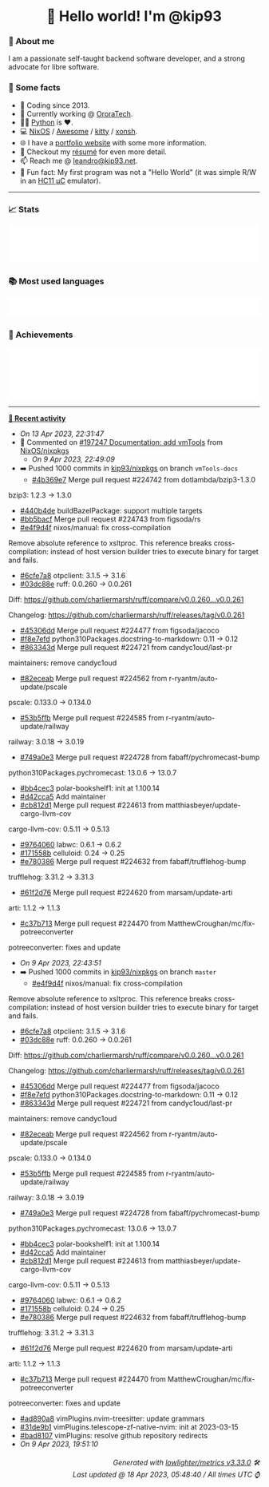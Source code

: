 <!-- README template, populated using this action:
     https://github.com/kip93/kip93/blob/main/.github/workflows/readme.yml. -->

<h1 align="center">👋 Hello world! I'm @kip93</h1> <!-- LOGIN => username -->

### 👤 About me

I am a passionate self-taught backend software developer, and a strong advocate for libre software.


### 💬 Some facts

* 📅 Coding since 2013.
* 💼 Currently working @ [OroraTech](https://ororatech.com/).
* 👨‍💻 [Python](https://github.com/search?q=user%3Akip93&l=python) is ❤️. <!-- LOGIN => username -->
* 💻 [NixOS](https://github.com/NixOS/) /
     [Awesome](https://github.com/awesomeWM/) /
     [kitty](https://github.com/kovidgoyal/kitty/) /
     [xonsh](https://github.com/xonsh/).
* 🌐 I have a [portfolio website](https://kip93.net/) with some more information.
* 📝 Checkout my [résumé](https://kip93.net/resume/) for even more detail.
* 📫 Reach me @ [leandro@kip93.net](mailto:leandro@kip93.net).
* 🎲 Fun fact: My first program was not a "Hello World" (it was simple R/W in an [HC11 µC](https://en.wikipedia.org/wiki/68HC11) emulator).


-----------------------------------------------------------------------------------------------------------------------


### 📈 Stats

![](./stats.svg)


### 📚 Most used languages <!-- by percentage, in decreasing order -->

![](./languages.svg)


### 🏅 Achievements

![](./achievements.svg)


-----------------------------------------------------------------------------------------------------------------------


**[📰 Recent activity](https://github.com/kip93)**
  * *On 13 Apr 2023, 22:31:47*
* 💬 Commented on [#197247 Documentation: add vmTools](https://github.com/NixOS/nixpkgs/issues/197247) from [NixOS/nixpkgs](https://github.com/NixOS/nixpkgs)
  * *On 9 Apr 2023, 22:49:09*
* ➡️ Pushed 1000 commits in [kip93/nixpkgs](https://github.com/kip93/nixpkgs) on branch `vmTools-docs`
  * [#4b369e7](https://github.com/kip93/nixpkgs/commit/4b369e7) Merge pull request #224742 from dotlambda/bzip3-1.3.0

bzip3: 1.2.3 -&gt; 1.3.0
  * [#440b4de](https://github.com/kip93/nixpkgs/commit/440b4de) buildBazelPackage: support multiple targets
  * [#bb5bacf](https://github.com/kip93/nixpkgs/commit/bb5bacf) Merge pull request #224743 from figsoda/rs
  * [#e4f9d4f](https://github.com/kip93/nixpkgs/commit/e4f9d4f) nixos/manual: fix cross-compilation

Remove absolute reference to xsltproc. This reference breaks cross-compilation: instead of host version builder tries to execute binary for target and fails.
  * [#6cfe7a8](https://github.com/kip93/nixpkgs/commit/6cfe7a8) otpclient: 3.1.5 -&gt; 3.1.6
  * [#03dc88e](https://github.com/kip93/nixpkgs/commit/03dc88e) ruff: 0.0.260 -&gt; 0.0.261

Diff: https://github.com/charliermarsh/ruff/compare/v0.0.260...v0.0.261

Changelog: https://github.com/charliermarsh/ruff/releases/tag/v0.0.261
  * [#45306dd](https://github.com/kip93/nixpkgs/commit/45306dd) Merge pull request #224477 from figsoda/jacoco
  * [#f8e7efd](https://github.com/kip93/nixpkgs/commit/f8e7efd) python310Packages.docstring-to-markdown: 0.11 -&gt; 0.12
  * [#863343d](https://github.com/kip93/nixpkgs/commit/863343d) Merge pull request #224721 from candyc1oud/last-pr

maintainers: remove candyc1oud
  * [#82eceab](https://github.com/kip93/nixpkgs/commit/82eceab) Merge pull request #224562 from r-ryantm/auto-update/pscale

pscale: 0.133.0 -&gt; 0.134.0
  * [#53b5ffb](https://github.com/kip93/nixpkgs/commit/53b5ffb) Merge pull request #224585 from r-ryantm/auto-update/railway

railway: 3.0.18 -&gt; 3.0.19
  * [#749a0e3](https://github.com/kip93/nixpkgs/commit/749a0e3) Merge pull request #224728 from fabaff/pychromecast-bump

python310Packages.pychromecast: 13.0.6 -&gt; 13.0.7
  * [#bb4cec3](https://github.com/kip93/nixpkgs/commit/bb4cec3) polar-bookshelf1: init at 1.100.14
  * [#d42cca5](https://github.com/kip93/nixpkgs/commit/d42cca5) Add maintainer
  * [#cb812d1](https://github.com/kip93/nixpkgs/commit/cb812d1) Merge pull request #224613 from matthiasbeyer/update-cargo-llvm-cov

cargo-llvm-cov: 0.5.11 -&gt; 0.5.13
  * [#9764060](https://github.com/kip93/nixpkgs/commit/9764060) labwc: 0.6.1 -&gt; 0.6.2
  * [#171558b](https://github.com/kip93/nixpkgs/commit/171558b) celluloid: 0.24 -&gt; 0.25
  * [#e780386](https://github.com/kip93/nixpkgs/commit/e780386) Merge pull request #224632 from fabaff/trufflehog-bump

trufflehog: 3.31.2 -&gt; 3.31.3
  * [#61f2d76](https://github.com/kip93/nixpkgs/commit/61f2d76) Merge pull request #224620 from marsam/update-arti

arti: 1.1.2 -&gt; 1.1.3
  * [#c37b713](https://github.com/kip93/nixpkgs/commit/c37b713) Merge pull request #224470 from MatthewCroughan/mc/fix-potreeconverter

potreeconverter: fixes and update
  * *On 9 Apr 2023, 22:43:51*
* ➡️ Pushed 1000 commits in [kip93/nixpkgs](https://github.com/kip93/nixpkgs) on branch `master`
  * [#e4f9d4f](https://github.com/kip93/nixpkgs/commit/e4f9d4f) nixos/manual: fix cross-compilation

Remove absolute reference to xsltproc. This reference breaks cross-compilation: instead of host version builder tries to execute binary for target and fails.
  * [#6cfe7a8](https://github.com/kip93/nixpkgs/commit/6cfe7a8) otpclient: 3.1.5 -&gt; 3.1.6
  * [#03dc88e](https://github.com/kip93/nixpkgs/commit/03dc88e) ruff: 0.0.260 -&gt; 0.0.261

Diff: https://github.com/charliermarsh/ruff/compare/v0.0.260...v0.0.261

Changelog: https://github.com/charliermarsh/ruff/releases/tag/v0.0.261
  * [#45306dd](https://github.com/kip93/nixpkgs/commit/45306dd) Merge pull request #224477 from figsoda/jacoco
  * [#f8e7efd](https://github.com/kip93/nixpkgs/commit/f8e7efd) python310Packages.docstring-to-markdown: 0.11 -&gt; 0.12
  * [#863343d](https://github.com/kip93/nixpkgs/commit/863343d) Merge pull request #224721 from candyc1oud/last-pr

maintainers: remove candyc1oud
  * [#82eceab](https://github.com/kip93/nixpkgs/commit/82eceab) Merge pull request #224562 from r-ryantm/auto-update/pscale

pscale: 0.133.0 -&gt; 0.134.0
  * [#53b5ffb](https://github.com/kip93/nixpkgs/commit/53b5ffb) Merge pull request #224585 from r-ryantm/auto-update/railway

railway: 3.0.18 -&gt; 3.0.19
  * [#749a0e3](https://github.com/kip93/nixpkgs/commit/749a0e3) Merge pull request #224728 from fabaff/pychromecast-bump

python310Packages.pychromecast: 13.0.6 -&gt; 13.0.7
  * [#bb4cec3](https://github.com/kip93/nixpkgs/commit/bb4cec3) polar-bookshelf1: init at 1.100.14
  * [#d42cca5](https://github.com/kip93/nixpkgs/commit/d42cca5) Add maintainer
  * [#cb812d1](https://github.com/kip93/nixpkgs/commit/cb812d1) Merge pull request #224613 from matthiasbeyer/update-cargo-llvm-cov

cargo-llvm-cov: 0.5.11 -&gt; 0.5.13
  * [#9764060](https://github.com/kip93/nixpkgs/commit/9764060) labwc: 0.6.1 -&gt; 0.6.2
  * [#171558b](https://github.com/kip93/nixpkgs/commit/171558b) celluloid: 0.24 -&gt; 0.25
  * [#e780386](https://github.com/kip93/nixpkgs/commit/e780386) Merge pull request #224632 from fabaff/trufflehog-bump

trufflehog: 3.31.2 -&gt; 3.31.3
  * [#61f2d76](https://github.com/kip93/nixpkgs/commit/61f2d76) Merge pull request #224620 from marsam/update-arti

arti: 1.1.2 -&gt; 1.1.3
  * [#c37b713](https://github.com/kip93/nixpkgs/commit/c37b713) Merge pull request #224470 from MatthewCroughan/mc/fix-potreeconverter

potreeconverter: fixes and update
  * [#ad890a8](https://github.com/kip93/nixpkgs/commit/ad890a8) vimPlugins.nvim-treesitter: update grammars
  * [#31de9b1](https://github.com/kip93/nixpkgs/commit/31de9b1) vimPlugins.telescope-zf-native-nvim: init at 2023-03-15
  * [#bad8107](https://github.com/kip93/nixpkgs/commit/bad8107) vimPlugins: resolve github repository redirects
  * *On 9 Apr 2023, 19:51:10*
 <!-- Last activity -->


<h6 align="right"><em>
    Generated with <a href="https://github.com/lowlighter/metrics/tree/latest/">lowlighter/metrics v3.33.0</a> 🛠️<br> <!-- VERSION => MAJOR.minor.patch -->
    Last updated @ 18 Apr 2023, 05:48:40 / All times UTC ⌚ <!-- meta.generated => DD/MM/YYYY, hh:mm -->
</em></h6>
